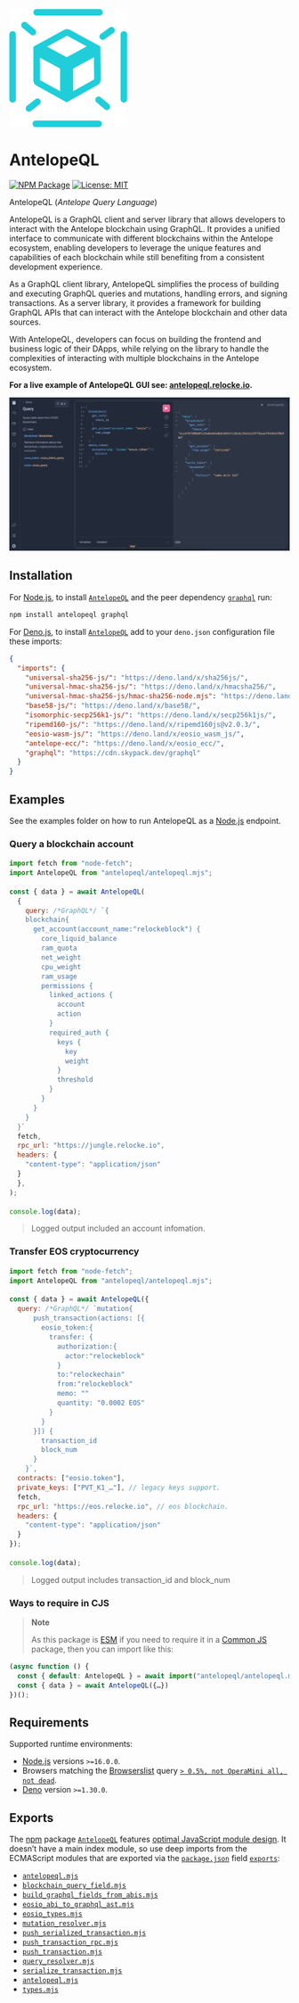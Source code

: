 ![antelopeql logo](https://raw.githubusercontent.com/pur3miish/antelopeql/main/static/antelopeql.svg)

# AntelopeQL

[![NPM Package](https://img.shields.io/npm/v/antelopeql.svg)](https://www.npmjs.org/package/antelopeql) [![License: MIT](https://img.shields.io/badge/License-MIT-yellow.svg)](https://github.com/pur3miish/antelopeql/blob/main/LICENSE)

AntelopeQL (_Antelope Query Language_)

AntelopeQL is a GraphQL client and server library that allows developers to interact with the Antelope blockchain using GraphQL. It provides a unified interface to communicate with different blockchains within the Antelope ecosystem, enabling developers to leverage the unique features and capabilities of each blockchain while still benefiting from a consistent development experience.

As a GraphQL client library, AntelopeQL simplifies the process of building and executing GraphQL queries and mutations, handling errors, and signing transactions. As a server library, it provides a framework for building GraphQL APIs that can interact with the Antelope blockchain and other data sources.

With AntelopeQL, developers can focus on building the frontend and business logic of their DApps, while relying on the library to handle the complexities of interacting with multiple blockchains in the Antelope ecosystem.

**For a live example of AntelopeQL GUI see: [antelopeql.relocke.io](https://antelopeql.relocke.io).**

![antelopeql screenshot](https://raw.githubusercontent.com/pur3miish/antelopeql/main/static/antelopeql-screen.png)

## Installation

For [Node.js](https://nodejs.org), to install [`AntelopeQL`](https://npm.im/antelopeql) and the peer dependency [`graphql`](https://npm.im/graphql) run:

```sh
npm install antelopeql graphql
```

For [Deno.js](https://deno.land), to install [`AntelopeQL`](https://deno.land/x/antelopeql) add to your `deno.json` configuration file these imports:

```json
{
  "imports": {
    "universal-sha256-js/": "https://deno.land/x/sha256js/",
    "universal-hmac-sha256-js/": "https://deno.land/x/hmacsha256/",
    "universal-hmac-sha256-js/hmac-sha256-node.mjs": "https://deno.land/x/hmacsha256/hmac-sha256-deno.mjs",
    "base58-js/": "https://deno.land/x/base58/",
    "isomorphic-secp256k1-js/": "https://deno.land/x/secp256k1js/",
    "ripemd160-js/": "https://deno.land/x/ripemd160js@v2.0.3/",
    "eosio-wasm-js/": "https://deno.land/x/eosio_wasm_js/",
    "antelope-ecc/": "https://deno.land/x/eosio_ecc/",
    "graphql": "https://cdn.skypack.dev/graphql"
  }
}
```

## Examples

See the examples folder on how to run AntelopeQL as a [Node.js](https://nodejs.org) endpoint.

### Query a blockchain account

```js
import fetch from "node-fetch";
import AntelopeQL from "antelopeql/antelopeql.mjs";

const { data } = await AntelopeQL(
  {
    query: /*GraphQL*/ `{
    blockchain{
      get_account(account_name:"relockeblock") {
        core_liquid_balance
        ram_quota
        net_weight
        cpu_weight
        ram_usage
        permissions {
          linked_actions {
            account
            action
          }
          required_auth {
            keys {
              key
              weight
            }
            threshold
          }
        }
      }
    }
  }`
  fetch,
  rpc_url: "https://jungle.relocke.io",
  headers: {
    "content-type": "application/json"
  }
  },
);

console.log(data);
```

> Logged output included an account infomation.

### Transfer EOS cryptocurrency

```js
import fetch from "node-fetch";
import AntelopeQL from "antelopeql/antelopeql.mjs";

const { data } = await AntelopeQL({
  query: /*GraphQL*/ `mutation{
      push_transaction(actions: [{
        eosio_token:{
          transfer: {
            authorization:{
              actor:"relockeblock"
            }
            to:"relockechain"
            from:"relockeblock"
            memo: ""
            quantity: "0.0002 EOS"
          }
        }
      }]) {
        transaction_id
        block_num
      }
    }`,
  contracts: ["eosio.token"],
  private_keys: ["PVT_K1_…"], // legacy keys support.
  fetch,
  rpc_url: "https://eos.relocke.io", // eos blockchain.
  headers: {
    "content-type": "application/json"
  }
});

console.log(data);
```

> Logged output includes transaction_id and block_num

### Ways to require in CJS

> **Note**
>
> As this package is [ESM](https://nodejs.org/docs/latest-v16.x/api/esm.html) if you need to require it in a [Common JS](https://nodejs.org/docs/latest-v16.x/api/modules.html) package, then you can import like this:

```js
(async function () {
  const { default: AntelopeQL } = await import("antelopeql/antelopeql.mjs");
  const { data } = await AntelopeQL({…})
})();
```

## Requirements

Supported runtime environments:

- [Node.js](https://nodejs.org) versions `>=16.0.0`.
- Browsers matching the [Browserslist](https://browsersl.ist) query [`> 0.5%, not OperaMini all, not dead`](https://browsersl.ist/?q=%3E+0.5%25%2C+not+OperaMini+all%2C+not+dead).
- [Deno](https://deno.land) version `>=1.30.0`.

## Exports

The [npm](https://npmjs.com) package [`AntelopeQL`](https://npm.im/antelopeql) features [optimal JavaScript module design](https://jaydenseric.com/blog/optimal-javascript-module-design). It doesn’t have a main index module, so use deep imports from the ECMAScript modules that are exported via the [`package.json`](./package.json) field [`exports`](https://nodejs.org/api/packages.html#exports):

- [`antelopeql.mjs`](./antelopeql.mjs)
- [`blockchain_query_field.mjs`](blockchain_query_field.mjs)
- [`build_graphql_fields_from_abis.mjs`](build_graphql_fields_from_abis.mjs)
- [`eosio_abi_to_graphql_ast.mjs`](eosio_abi_to_graphql_ast.mjs)
- [`eosio_types.mjs`](eosio_types.mjs)
- [`mutation_resolver.mjs`](mutation_resolver.mjs)
- [`push_serialized_transaction.mjs`](push_serialized_transaction.mjs)
- [`push_transaction_rpc.mjs`](push_transaction_rpc.mjs)
- [`push_transaction.mjs`](push_transaction.mjs)
- [`query_resolver.mjs`](query_resolver.mjs)
- [`serialize_transaction.mjs`](serialize_transaction.mjs)
- [`antelopeql.mjs`](antelopeql.mjs)
- [`types.mjs`](types.mjs)
